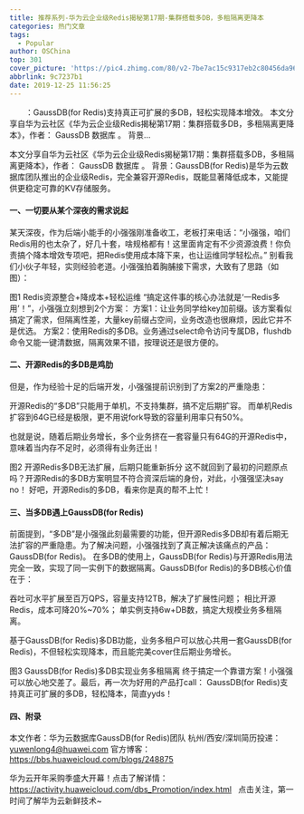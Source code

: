 ```yaml
---
title: 推荐系列-华为云企业级Redis揭秘第17期-集群搭载多DB，多租隔离更降本
categories: 热门文章
tags:
  - Popular
author: OSChina
top: 301
cover_picture: 'https://pic4.zhimg.com/80/v2-7be7ac15c9317eb2c80456da96d1b633_720w.jpg'
abbrlink: 9c7237b1
date: 2019-12-25 11:56:25
---
```


&emsp;&emsp;：GaussDB(for Redis)支持真正可扩展的多DB，轻松实现降本增效。 本文分享自华为云社区《华为云企业级Redis揭秘第17期：集群搭载多DB，多租隔离更降本》，作者： GaussDB 数据库 。 背景...
<!-- more -->

                                                                                                                    
本文分享自华为云社区《华为云企业级Redis揭秘第17期：集群搭载多DB，多租隔离更降本》，作者： GaussDB 数据库 。 
背景：GaussDB(for Redis)是华为云数据库团队推出的企业级Redis，完全兼容开源Redis，既能显著降低成本，又能提供更稳定可靠的KV存储服务。 
 
#### 一、一切要从某个深夜的需求说起 
某天深夜，作为后端小能手的小强强刚准备收工，老板打来电话：“小强强，咱们Redis用的也太杂了，好几十套，啥规格都有！这里面肯定有不少资源浪费！你负责搞个降本增效专项吧，把Redis使用成本降下来，也让运维同学轻松点。” 
别看我们小伙子年轻，实则经验老道。小强强拍着胸脯接下需求，大致有了思路（如图）： 
 
图1 Redis资源整合+降成本+轻松运维 
“搞定这件事的核心办法就是‘一Redis多用’！”，小强强立刻想到2个方案： 
方案1：让业务同学给key加前缀。该方案看似搞定了需求，但隔离性差，大量key前缀占空间，业务改造也很麻烦，因此它并不是优选。 
方案2：使用Redis的多DB。业务通过select命令访问专属DB，flushdb命令又能一键清数据，隔离效果不错，按理说还是很方便的。 
 
#### 二、开源Redis的多DB是鸡肋 
但是，作为经验十足的后端开发，小强强提前识别到了方案2的严重隐患： 
 
 开源Redis的“多DB”只能用于单机，不支持集群，搞不定后期扩容。 
 而单机Redis扩容到64G已经是极限，更不用说fork导致的容量利用率只有50%。 
 
也就是说，随着后期业务增长，多个业务挤在一套容量只有64G的开源Redis中，意味着当内存不足时，必须得有业务迁出！ 
 
图2 开源Redis多DB无法扩展，后期只能重新拆分 
这不就回到了最初的问题原点吗？开源Redis的多DB方案明显不符合资深后端的身份，对此，小强强坚决say no！ 
好吧，开源Redis的多DB，看来你是真的帮不上忙！ 
 
#### 三、当多DB遇上GaussDB(for Redis) 
前面提到，“多DB”是小强强此刻最需要的功能，但开源Redis多DB却有着后期无法扩容的严重隐患。为了解决问题，小强强找到了真正解决该痛点的产品：GaussDB(for Redis)。 
在多DB的使用上，GaussDB(for Redis)与开源Redis用法完全一致，实现了同一实例下的数据隔离。GaussDB(for Redis)的多DB核心价值在于： 
 
 吞吐可水平扩展至百万QPS，容量支持12TB，解决了扩展性问题； 
 相比开源Redis，成本可降20%~70%； 
 单实例支持6w+DB数，搞定大规模业务多租隔离。 
 
基于GaussDB(for Redis)多DB功能，业务多租户可以放心共用一套GaussDB(for Redis)，不但轻松实现降本，而且能完美cover住后期业务增长。 
 
图3 GaussDB(for Redis)多DB实现业务多租隔离 
终于搞定一个靠谱方案！小强强可以放心地交差了。最后，再一次为好用的产品打call： 
GaussDB(for Redis)支持真正可扩展的多DB，轻松降本，简直yyds！ 
 
#### 四、附录 
 
 本文作者：华为云数据库GaussDB(for Redis)团队 
 杭州/西安/深圳简历投递：yuwenlong4@huawei.com 
 官方博客：https://bbs.huaweicloud.com/blogs/248875 
 
华为云开年采购季盛大开幕！点击了解详情：https://activity.huaweicloud.com/dbs_Promotion/index.html 
  
点击关注，第一时间了解华为云新鲜技术~
                                        
